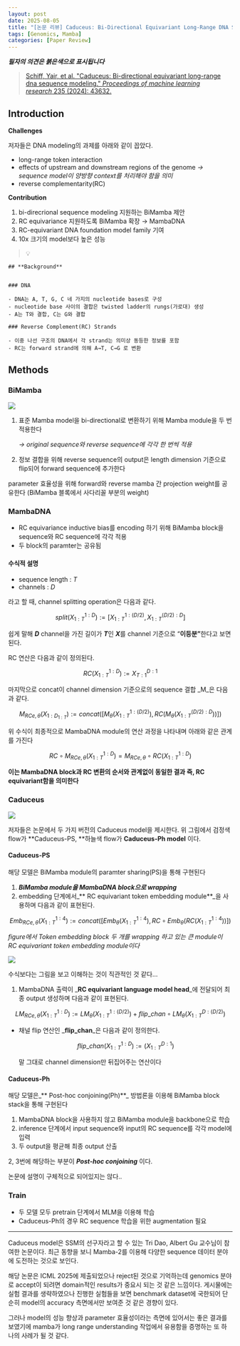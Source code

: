 ```yaml
---
layout: post
date: 2025-08-05
title: "[논문 리뷰] Caduceus: Bi-Directional Equivariant Long-Range DNA Sequence Modeling"
tags: [Genomics, Mamba]
categories: [Paper Review]
---
```


<span class="notion-red">_**필자의 의견은 붉은색으로 표시됩니다**_</span>


> [Schiff, Yair, et al. "Caduceus: Bi-directional equivariant long-range dna sequence modeling." ](https://pmc.ncbi.nlm.nih.gov/articles/PMC12189541/)[_Proceedings of machine learning research_](https://pmc.ncbi.nlm.nih.gov/articles/PMC12189541/)[ 235 (2024): 43632.](https://pmc.ncbi.nlm.nih.gov/articles/PMC12189541/)



## Introduction


**Challenges**


저자들은 DNA modeling의 과제를 아래와 같이 꼽았다.

- long-range token interaction
- effects of upstream and downstream regions of the genome 
_→ sequence model이 양방향 context를 처리해야 함을 의미_
- reverse complementarity(RC)

**Contribution**

1. bi-direcrional sequence modeling 지원하는 BiMamba 제안
1. RC equivariance 지원하도록 BiMamba 확장 → MambaDNA
1. RC-equivariant DNA foundation model family 기여
1. 10x 크기의 model보다 높은 성능

> 💡 


	## **Background**


	### DNA

	- DNA는 A, T, G, C 네 가지의 nucleotide bases로 구성
	- nucleotide base 사이의 결합은 twisted ladder의 rungs(가로대) 생성
	- A는 T와 결합, C는 G와 결합

	### Reverse Complement(RC) Strands

	- 이중 나선 구조의 DNA에서 각 strand는 의미상 동등한 정보를 포함
	- RC는 forward strand에 의해 A→T, C→G 로 변환


## Methods



### BiMamba


![](https://prod-files-secure.s3.us-west-2.amazonaws.com/542b861c-36a8-4051-84e5-8804b6728dba/2c247d59-7815-4980-99f0-8f0d21f445a7/image.png?X-Amz-Algorithm=AWS4-HMAC-SHA256&X-Amz-Content-Sha256=UNSIGNED-PAYLOAD&X-Amz-Credential=ASIAZI2LB466QN25VTMP%2F20251004%2Fus-west-2%2Fs3%2Faws4_request&X-Amz-Date=20251004T230107Z&X-Amz-Expires=3600&X-Amz-Security-Token=IQoJb3JpZ2luX2VjEM7%2F%2F%2F%2F%2F%2F%2F%2F%2F%2FwEaCXVzLXdlc3QtMiJGMEQCIEZslHLHIaqpLVT6YoEbuLnzSXPEbgCmietGP1TN6suaAiAp74DTKISnu%2BldkDo8sZBFvjzh3u%2FQ6FwOiQQ08Bgy2Cr%2FAwhnEAAaDDYzNzQyMzE4MzgwNSIM0InJO9XaB2YeqcWeKtwDFcxeYNYpmcc7lRzVL5LCaAVYhc8xwxCy7bFDTFLqTfrm%2FR2Or5P80dTk9p8qu4eCOUdaj2VeV14qkrKeKIxzwJo9AVENMaLGgXgtXDzUeBlWEwwhGiwTOPo41SL2VE8j7b4OiT5IvNTSPDqkbQJtTCEiogH%2Fa7P%2BvZcVYOKZNV1I%2F32LNsecAGGzJbI9XP1HwWq7QO1COZbj5ddSNAGLecPeEDnPRFiB1a9vpbIo7GS2HxBzP5Rf3SMLvRC6cFIJlPetNlcJyd3hB1SKrmIowJijrSc%2FHwDFAQBrvcq5hH%2BewJQZZvOYwQwVjaV5o3YNCQmjfbzYwc65P2M27BQ%2BenC0AddplRFFrNKSkigPICzjvgRynCJbT6ikRyK44nKU8OoMtIEkRD7SC76VJB8W948w5NkoTZcaIzOy1nS58dz6HRvRvgII%2F5B0lXDu%2BQ09ird%2Bs%2FbQTIxXjDn%2BPRuSDHHVDFVMikazjVossO9ZAcLGDi3%2B2uXGyEny28xyhXB2ZkUhMgUC9el949X4zj%2BA4KCsRMcbqu%2FDNQK2G7iK%2B9i8P%2BEmi9Fewu648WeCp%2BZGfrCvKeASB3YBya3NjRMZv4G53lRdcVS5RIp6AF3D4kuu%2FWDwpLJ7ogbUfkUwgrSGxwY6pgH9hXVKmfgSd7ey9V8S2gwWUIhGaytKUchwARrPfGgjRn5iUDLuLC36j%2BQ7DCvgJnws71uV7T5Jgrs0QLejiQEop%2BANxmwfKzlRSWssfwznD3Dp7iUqZzWbRtHott9WOVkyaSDmuypd1eooBGbFb90uvO3GFRaazwRH3ith9uS0Y1RDF1MdGqZMWsQ74m%2B3wMer%2F%2FiR5lOUenvm4Ql9VR4b58dgfrfc&X-Amz-Signature=80ffa121a523bb42acdacb2ef2496ab5b64488e1bfd1b7f0d7940c28820dfbc5&X-Amz-SignedHeaders=host&x-amz-checksum-mode=ENABLED&x-id=GetObject)

1. 표준 Mamba model을 bi-directional로 변환하기 위해 Mamba module을 두 번 적용한다

	_→ original sequence와 reverse sequence에 각각 한 번씩 적용_

1. 정보 결합을 위해 reverse sequence의 output은 length dimension 기준으로 flip되어 forward sequence에 추가한다

parameter 효율성을 위해 forward와 reverse mamba 간 projection weight를 공유한다 (BiMamba 블록에서 사다리꼴 부분의 weight)



### MambaDNA

- RC equivariance inductive bias를 encoding 하기 위해 BiMamba block을 sequence와 RC sequence에 각각 적용
- 두 block의 paramter는 공유됨


#### 수식적 설명

- sequence length : _T_
- channels : _D_

라고 할 때,  channel splitting operation은 다음과 같다.


$$
split(X^{1:D}_{1:T}):=[X^{1:(D/2)}_{1:T},X^{(D/2):D}_{1:T}]
$$


<span class="notion-red">쉽게 말해 </span><span class="notion-red">_**D**_</span><span class="notion-red"> channel을 가진 길이가 </span><span class="notion-red">_**T**_</span><span class="notion-red">인 </span><span class="notion-red">_**X**_</span><span class="notion-red">를 channel 기준으로 “</span><span class="notion-red">**이등분”**</span><span class="notion-red">한다고 보면 된다.</span>


RC 연산은 다음과 같이 정의된다.


$$
RC(X^{1:D}_{1:T}):=X^{D:1}_{T:1}
$$


마지막으로 concat이 channel dimension 기준으로의 sequence 결합 _M_은 다음과 같다.


$$
M_{RCe,\theta}(X_{1:D_{1:T}}):=concat([M_{\theta}(X^{1:(D/2)}_{1:T}),RC(M_{\theta}(X^{(D/2):D}_{1:T}))])
$$


위 수식이 최종적으로 MambaDNA module의 연산 과정을 나타내며 아래와 같은 관계를 가진다


$$
RC\circ M_{RCe,\theta}(X^{1:D}_{1:T}) = M_{RCe,\theta} \circ RC(X^{1:D}_{1:T})
$$


**이는 MambaDNA block과 RC 변환의 순서와 관계없이 동일한 결과 즉, RC equivariant함을 의미한다**



### Caduceus


![](https://prod-files-secure.s3.us-west-2.amazonaws.com/542b861c-36a8-4051-84e5-8804b6728dba/f94a60d7-8145-473b-aef9-7c68d3ec604a/image.png?X-Amz-Algorithm=AWS4-HMAC-SHA256&X-Amz-Content-Sha256=UNSIGNED-PAYLOAD&X-Amz-Credential=ASIAZI2LB466QN25VTMP%2F20251004%2Fus-west-2%2Fs3%2Faws4_request&X-Amz-Date=20251004T230108Z&X-Amz-Expires=3600&X-Amz-Security-Token=IQoJb3JpZ2luX2VjEM7%2F%2F%2F%2F%2F%2F%2F%2F%2F%2FwEaCXVzLXdlc3QtMiJGMEQCIEZslHLHIaqpLVT6YoEbuLnzSXPEbgCmietGP1TN6suaAiAp74DTKISnu%2BldkDo8sZBFvjzh3u%2FQ6FwOiQQ08Bgy2Cr%2FAwhnEAAaDDYzNzQyMzE4MzgwNSIM0InJO9XaB2YeqcWeKtwDFcxeYNYpmcc7lRzVL5LCaAVYhc8xwxCy7bFDTFLqTfrm%2FR2Or5P80dTk9p8qu4eCOUdaj2VeV14qkrKeKIxzwJo9AVENMaLGgXgtXDzUeBlWEwwhGiwTOPo41SL2VE8j7b4OiT5IvNTSPDqkbQJtTCEiogH%2Fa7P%2BvZcVYOKZNV1I%2F32LNsecAGGzJbI9XP1HwWq7QO1COZbj5ddSNAGLecPeEDnPRFiB1a9vpbIo7GS2HxBzP5Rf3SMLvRC6cFIJlPetNlcJyd3hB1SKrmIowJijrSc%2FHwDFAQBrvcq5hH%2BewJQZZvOYwQwVjaV5o3YNCQmjfbzYwc65P2M27BQ%2BenC0AddplRFFrNKSkigPICzjvgRynCJbT6ikRyK44nKU8OoMtIEkRD7SC76VJB8W948w5NkoTZcaIzOy1nS58dz6HRvRvgII%2F5B0lXDu%2BQ09ird%2Bs%2FbQTIxXjDn%2BPRuSDHHVDFVMikazjVossO9ZAcLGDi3%2B2uXGyEny28xyhXB2ZkUhMgUC9el949X4zj%2BA4KCsRMcbqu%2FDNQK2G7iK%2B9i8P%2BEmi9Fewu648WeCp%2BZGfrCvKeASB3YBya3NjRMZv4G53lRdcVS5RIp6AF3D4kuu%2FWDwpLJ7ogbUfkUwgrSGxwY6pgH9hXVKmfgSd7ey9V8S2gwWUIhGaytKUchwARrPfGgjRn5iUDLuLC36j%2BQ7DCvgJnws71uV7T5Jgrs0QLejiQEop%2BANxmwfKzlRSWssfwznD3Dp7iUqZzWbRtHott9WOVkyaSDmuypd1eooBGbFb90uvO3GFRaazwRH3ith9uS0Y1RDF1MdGqZMWsQ74m%2B3wMer%2F%2FiR5lOUenvm4Ql9VR4b58dgfrfc&X-Amz-Signature=ff2486f32de2d22567f26cc67e0b60de52a22ce5b87b33b0e3a14e77919e90fa&X-Amz-SignedHeaders=host&x-amz-checksum-mode=ENABLED&x-id=GetObject)


저자들은 논문에서 두 가지 버전의 Caduceus model을 제시한다. 위 그림에서 검정색 flow가 **Caduceus-PS, **하늘색 flow가 **Caduceus-Ph model** 이다.



#### Caduceus-PS


해당 모델은 BiMamba module의 paramter sharing(PS)을 통해 구현된다

1. _**BiMamba module을 MambaDNA block으로 wrapping**_
1. embedding 단계에서_** RC equivariant token embedding module**_을 사용하며 다음과 같이 표현된다.

$$
Emb_{RCe,\theta}(X^{1:4}_{1:T}):=concat([Emb_{\theta}(X^{1:4}_{1:T}),RC \circ Emb_{\theta}(RC(X^{1:4}_{1:T}))])
$$


_figure에서 Token embedding block 두 개를 wrapping 하고 있는 큰 module이 RC equivariant token embedding module이다_


![](https://prod-files-secure.s3.us-west-2.amazonaws.com/542b861c-36a8-4051-84e5-8804b6728dba/b175e4da-71eb-4e91-8c23-a06dabe673c9/image.png?X-Amz-Algorithm=AWS4-HMAC-SHA256&X-Amz-Content-Sha256=UNSIGNED-PAYLOAD&X-Amz-Credential=ASIAZI2LB466QN25VTMP%2F20251004%2Fus-west-2%2Fs3%2Faws4_request&X-Amz-Date=20251004T230108Z&X-Amz-Expires=3600&X-Amz-Security-Token=IQoJb3JpZ2luX2VjEM7%2F%2F%2F%2F%2F%2F%2F%2F%2F%2FwEaCXVzLXdlc3QtMiJGMEQCIEZslHLHIaqpLVT6YoEbuLnzSXPEbgCmietGP1TN6suaAiAp74DTKISnu%2BldkDo8sZBFvjzh3u%2FQ6FwOiQQ08Bgy2Cr%2FAwhnEAAaDDYzNzQyMzE4MzgwNSIM0InJO9XaB2YeqcWeKtwDFcxeYNYpmcc7lRzVL5LCaAVYhc8xwxCy7bFDTFLqTfrm%2FR2Or5P80dTk9p8qu4eCOUdaj2VeV14qkrKeKIxzwJo9AVENMaLGgXgtXDzUeBlWEwwhGiwTOPo41SL2VE8j7b4OiT5IvNTSPDqkbQJtTCEiogH%2Fa7P%2BvZcVYOKZNV1I%2F32LNsecAGGzJbI9XP1HwWq7QO1COZbj5ddSNAGLecPeEDnPRFiB1a9vpbIo7GS2HxBzP5Rf3SMLvRC6cFIJlPetNlcJyd3hB1SKrmIowJijrSc%2FHwDFAQBrvcq5hH%2BewJQZZvOYwQwVjaV5o3YNCQmjfbzYwc65P2M27BQ%2BenC0AddplRFFrNKSkigPICzjvgRynCJbT6ikRyK44nKU8OoMtIEkRD7SC76VJB8W948w5NkoTZcaIzOy1nS58dz6HRvRvgII%2F5B0lXDu%2BQ09ird%2Bs%2FbQTIxXjDn%2BPRuSDHHVDFVMikazjVossO9ZAcLGDi3%2B2uXGyEny28xyhXB2ZkUhMgUC9el949X4zj%2BA4KCsRMcbqu%2FDNQK2G7iK%2B9i8P%2BEmi9Fewu648WeCp%2BZGfrCvKeASB3YBya3NjRMZv4G53lRdcVS5RIp6AF3D4kuu%2FWDwpLJ7ogbUfkUwgrSGxwY6pgH9hXVKmfgSd7ey9V8S2gwWUIhGaytKUchwARrPfGgjRn5iUDLuLC36j%2BQ7DCvgJnws71uV7T5Jgrs0QLejiQEop%2BANxmwfKzlRSWssfwznD3Dp7iUqZzWbRtHott9WOVkyaSDmuypd1eooBGbFb90uvO3GFRaazwRH3ith9uS0Y1RDF1MdGqZMWsQ74m%2B3wMer%2F%2FiR5lOUenvm4Ql9VR4b58dgfrfc&X-Amz-Signature=2ae810fbe8a6d513eba0c9465c48412dfb09474bb81b3bd2069444cd41fe1027&X-Amz-SignedHeaders=host&x-amz-checksum-mode=ENABLED&x-id=GetObject)


<span class="notion-red">수식보다는 그림을 보고 이해하는 것이 직관적인 것 같다…</span>

1. MambaDNA 출력이 _**RC equivariant language model head**_에 전달되어 최종 output 생성하며 다음과 같이 표현된다.

$$
LM_{RCe,\theta}(X^{1:D}_{1:T}):= LM_{\theta}(X^{1:(D/2)}_{1:T})+flip\_chan\circ LM_{\theta}(X^{D:(D/2)}_{1:T})
$$

- 채널 flip 연산인 _**flip\_chan**_은 다음과 같이 정의한다.

	$$
	flip\_chan(X^{1:D}_{1:T}):=(X^{D:1}_{1:T})
	$$


	말 그대로 channel dimension만 뒤집어주는 연산이다



#### Caduceus-Ph


해당 모델은_** Post-hoc conjoining(Ph)**_ 방법론을 이용해 BiMamba block stack을 통해 구현된다

1. MambaDNA block을 사용하지 않고 BiMamba module을 backbone으로 학습
1. inference 단계에서 input sequence와 input의 RC sequence를 각각 model에 입력
1. 두 output을 평균해 최종 output 산출

2, 3번에 해당하는 부분이 _**Post-hoc conjoining**_ 이다.


<span class="notion-red">논문에 설명이 구체적으로 되어있지는 않다..</span>



### Train

- 두 모델 모두 pretrain 단계에서 MLM을 이용해 학습
- Caduceus-Ph의 경우 RC sequence 학습을 위한 augmentation 필요

---


<span class="notion-red">Caduceus model은 SSM의 선구자라고 할 수 있는 Tri Dao, Albert Gu 교수님이 참여한 논문이다. 최근 동향을 보니 Mamba-2를 이용해 다양한 sequence 데이터 분야에 도전하는 것으로 보인다.</span>


<span class="notion-red">해당 논문은 ICML 2025에 제출되었으나 reject된 것으로 기억하는데 genomics 분야로 accept이 되려면 domain적인 results가 중요시 되는 것 같은 느낌이다. 게시물에는 실험 결과를 생략하였으나 진행한 실험들을 보면 benchmark dataset에 국한되어 단순히 model의 accuracy 측면에서만 보여준 것 같은 경향이 있다.</span>


<span class="notion-red">그러나 model의 성능 향상과 parameter 효율성이라는 측면에 있어서는 좋은 결과를 보였기에 mamba가 long range understanding 작업에서 유용함을 증명하는 또 하나의 사례가 될 것 같다.</span>

